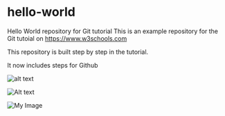 # hello-world
Hello World repository for Git tutorial
This is an example repository for the Git tutoial on https://www.w3schools.com

This repository is built step by step in the tutorial.

It now includes steps for Github

![alt text]()


<img src="tie_desc.png" alt="Alt text" title="Optional title">

![My Image](tie_desc.png)

